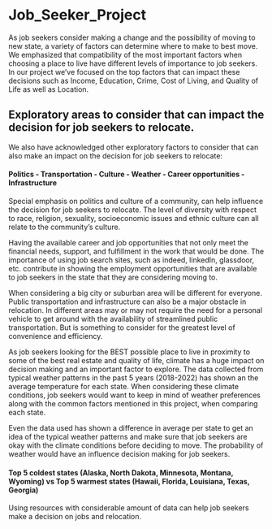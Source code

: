 # Job_Seeker_Project

As job seekers consider making a change and the possibility of moving to new state, a variety of factors can determine where to make to best move. We emphasized that compatibility of the most important factors when choosing a place to live have different levels of importance to job seekers. In our project we’ve focused on the top factors that can impact these decisions such as Income, Education, Crime, Cost of Living, and Quality of Life as well as Location.

## Exploratory areas to consider that can impact the decision for job seekers to relocate. 

We also have acknowledged other exploratory factors to consider that can also make an impact on the decision for job seekers to relocate:
#### Politics - Transportation - Culture - Weather - Career opportunities - Infrastructure
Special emphasis on politics and culture of a community, can help influence the decision for job seekers to relocate. The level of diversity with respect to race, religion, sexuality, socioeconomic issues and ethnic culture can all relate to the community’s culture. 

Having the available career and job opportunities that not only meet the financial needs, support, and fulfillment in the work that would be done. The importance of using job search sites, such as indeed, linkedIn, glassdoor, etc. contribute in showing the employment opportunities that are available to job seekers in the state that they are considering moving to.

When considering a big city or suburban area will be different for everyone. Public transportation and infrastructure can also be a major obstacle in relocation. In different areas may or may not require the need for a personal vehicle to get around with the availability of streamlined public transportation. But is something to consider for the greatest level of convenience and efficiency.

As job seekers looking for the BEST possible place to live in proximity to some of the best real estate and quality of life, climate has a huge impact on decision making and an important factor to explore. 
The data collected from typical weather patterns in the past 5 years (2018-2022) has shown an the average temperature for each state. When considering these climate conditions, job seekers would want to keep in mind of weather preferences along with the common factors mentioned in this project, when comparing each state.

Even the data used has shown a difference in average per state to get an idea of the typical weather patterns and make sure that job seekers are okay with the climate conditions before deciding to move. The probability of weather would have an influence decision making for job seekers.

#### Top 5 coldest states (Alaska, North Dakota, Minnesota, Montana, Wyoming) vs Top 5 warmest states (Hawaii, Florida, Louisiana, Texas, Georgia)

Using resources with considerable amount of data can help job seekers make a decision on jobs and relocation.
